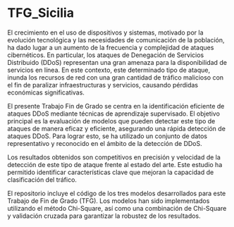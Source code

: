 # TFG_Sicilia

El crecimiento en el uso de dispositivos y sistemas, motivado por la evolución tecnológica y las necesidades de comunicación de la población, ha dado lugar a un aumento de la frecuencia y complejidad de ataques cibernéticos. En particular, los ataques de Denegación de Servicios Distribuido (DDoS) representan una gran amenaza para la disponibilidad de servicios en línea. En este contexto, este determinado tipo de ataque, inunda los recursos de red con una gran cantidad de tráfico malicioso con el fin de paralizar infraestructuras y servicios, causando pérdidas económicas significativas.

El presente Trabajo Fin de Grado se centra en la identificación eficiente de ataques DDoS mediante técnicas de aprendizaje supervisado. El objetivo principal es la evaluación de modelos que pueden detectar este tipo de ataques de manera eficaz y eficiente, asegurando una rápida detección de ataques DDoS. Para lograr esto, se ha utilizado un conjunto de datos representativo y reconocido en el ámbito de la detección de DDoS.

Los resultados obtenidos son competitivos en precisión y velocidad de la detección de este tipo de ataque frente al estado del arte. Este estudio ha permitido identificar características clave que mejoran la capacidad de clasificación del tráfico.

El repositorio incluye el código de los tres modelos desarrollados para este Trabajo de Fin de Grado (TFG). Los modelos han sido implementados utilizando el método Chi-Square, así como una combinación de Chi-Square y validación cruzada para garantizar la robustez de los resultados.
